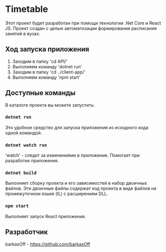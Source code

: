 # Timetable

Этот проект будет разработан при помощи технологии .Net Core и React JS.
Проект создан с целью автоматизации формирования расписания занятий в вузах.

## Ход запуска приложения

1. Заходим в папку 'cd API/'
2. Выполняем команду 'dotnet run'
3. Заходим в папку 'cd ../client-app/'
4. Выполняем команду 'npm start'

## Доступные команды

В каталоге проекта вы можете запустить:

### `dotnet run`

Это удобное средство для запуска приложения из исходного кода одной командой.

### `dotnet watch run`

'watch' - следит за изменениями в приложение. Помогает при разработке приложения.

### `dotnet build`

Выполняет сборку проекта и его зависимостей в набор двоичных файлов. Эти двоичные файлы содержат код проекта в виде файлов на промежуточном языке (IL) с расширением DLL.

### `npm start`

Выполняет запуск React приложения.

## Разработчик

barkasOff - https://github.com/barkasOff